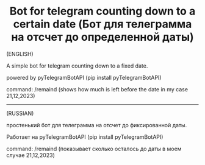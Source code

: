 <h1 align="center">Bot for telegram counting down to a certain date (Бот для телеграмма на отсчет до определенной даты)</h1>

(ENGLISH)

A simple bot for telegram counting down to a fixed date.

powered by pyTelegramBotAPI (pip install pyTelegramBotAPI)

cоmmand: /remaind (shows how much is left before the date in my case 21,12,2023)
          
-------------------------------------------------------------------------------
(RUSSIAN)

простенький бот для телеграмма на отсчет до фиксированной даты.

Работает на pyTelegramBotAPI (pip install pyTelegramBotAPI)

command: /remaind (показывает сколько осталось до даты в моем случае 21,12,2023) 
